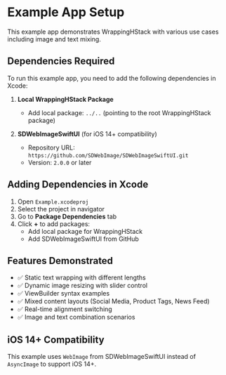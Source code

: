 # Example App Setup

This example app demonstrates WrappingHStack with various use cases including image and text mixing.

## Dependencies Required

To run this example app, you need to add the following dependencies in Xcode:

1. **Local WrappingHStack Package**
   - Add local package: `../..` (pointing to the root WrappingHStack package)

2. **SDWebImageSwiftUI** (for iOS 14+ compatibility)
   - Repository URL: `https://github.com/SDWebImage/SDWebImageSwiftUI.git`
   - Version: `2.0.0` or later

## Adding Dependencies in Xcode

1. Open `Example.xcodeproj`
2. Select the project in navigator
3. Go to **Package Dependencies** tab
4. Click **+** to add packages:
   - Add local package for WrappingHStack
   - Add SDWebImageSwiftUI from GitHub

## Features Demonstrated

- ✅ Static text wrapping with different lengths
- ✅ Dynamic image resizing with slider control
- ✅ ViewBuilder syntax examples
- ✅ Mixed content layouts (Social Media, Product Tags, News Feed)
- ✅ Real-time alignment switching
- ✅ Image and text combination scenarios

## iOS 14+ Compatibility

This example uses `WebImage` from SDWebImageSwiftUI instead of `AsyncImage` to support iOS 14+.